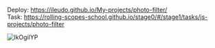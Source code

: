 Deploy: https://ileudo.github.io/My-projects/photo-filter/  
Task: https://rolling-scopes-school.github.io/stage0/#/stage1/tasks/js-projects/photo-filter

![lkOgilYP](https://user-images.githubusercontent.com/79589513/116083409-dd217b00-a69c-11eb-9cb3-c8010d5adab7.jpg)
